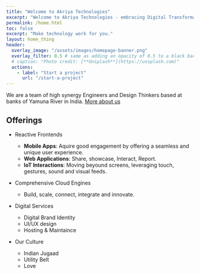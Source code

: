 ```yaml
---
title: "Welcome to Akriya Technologies"
excerpt: "Welcome to Akriya Technologies - embracing Digital Transformation"
permalink: /home.html
toc: false
excerpt: "Make technology work for you."
layout: home_thing
header:
  overlay_image: "/assets/images/homepage-banner.png"
  overlay_filter: 0.5 # same as adding an opacity of 0.5 to a black background
  # caption: "Photo credit: [**Unsplash**](https://unsplash.com)"
  actions:
    - label: "Start a project"
      url: "/start-a-project"
---
```



We are a team of high synergy Engineers and Design Thinkers based at banks of Yamuna River in India.
[More about us](/core)


## Offerings
* Reactive Frontends
  - __Mobile Apps__:
    Aquire good engagement by offering a seamless and unique user experience.
  - __Web Applications__: 
    Share, showcase, Interact, Report.
  - __IoT Interactions__: 
    Moving beyound screens, leveraging touch, gestures, sound and visual feeds.

* Comprehensive Cloud Engines
  - Build, scale, connect, integrate and innovate.

* Digital Services
  - Digital Brand Identity
  - UI/UX design
  - Hosting & Maintaince

* Our Culture
  - Indian Jugaad
  - Utility Belt
  - Love

